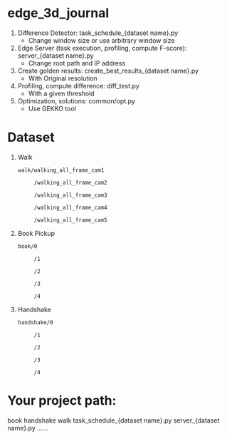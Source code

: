 # edge_3d_journal

1. Difference Detector: task_schedule_{dataset name}.py
   - Change window size or use arbitrary window size
2. Edge Server (task execution, profiling, compute F-score): server_{dataset name}.py
   - Change root path and IP address
3. Create golden results: create_best_results_{dataset name}.py
   - With Original resolution
4. Profiling, compute difference: diff_test.py
   - With a given threshold
5. Optimization, solutions: common/opt.py
   - Use GEKKO tool
   
# Dataset 
1. Walk

       walk/walking_all_frame_cam1

            /walking_all_frame_cam2
       
            /walking_all_frame_cam3
       
            /walking_all_frame_cam4
       
            /walking_all_frame_cam5
            
2. Book Pickup

       book/0

            /1
       
            /2
       
            /3
       
            /4
       
3. Handshake
   
       handshake/0

            /1
       
            /2
       
            /3
       
            /4
   
# Your project path:
  book
  handshake
  walk
  task_schedule_{dataset name}.py
  server_{dataset name}.py
  ......
